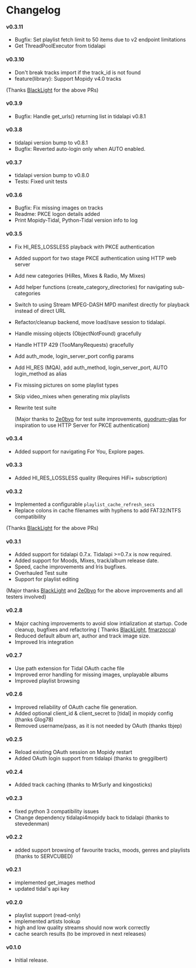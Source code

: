 # Changelog

#### v0.3.11

- Bugfix: Set playlist fetch limit to 50 items due to v2 endpoint limitations
- Get ThreadPoolExecutor from tidalapi

#### v0.3.10

- Don't break tracks import if the track_id is not found
- feature(library): Support Mopidy v4.0 tracks

(Thanks [BlackLight](https://github.com/BlackLight) for the above PRs)

#### v0.3.9

- Bugfix: Handle get_urls() returning list in tidalapi v0.8.1

#### v0.3.8

- tidalapi version bump to v0.8.1
- Bugfix: Reverted auto-login only when AUTO enabled.

#### v0.3.7

- tidalapi version bump to v0.8.0
- Tests: Fixed unit tests

#### v0.3.6

- Bugfix: Fix missing images on tracks
- Readme: PKCE logon details added
- Print Mopidy-Tidal, Python-Tidal version info to log

#### v0.3.5

- Fix HI_RES_LOSSLESS playback with PKCE authentication
- Added support for two stage PKCE authentication using HTTP web server
- Add new categories (HiRes, Mixes & Radio, My Mixes)
- Add helper functions (create_category_directories) for navigating sub-categories
- Switch to using Stream MPEG-DASH MPD manifest directly for playback instead of direct URL
- Refactor/cleanup backend, move load/save session to tidalapi.
- Handle missing objects (ObjectNotFound) gracefully
- Handle HTTP 429 (TooManyRequests) gracefully
- Add auth_mode, login_server_port config params
- Add HI_RES (MQA), add auth_method, login_server_port, AUTO login_method as alias
- Fix missing pictures on some playlist types
- Skip video_mixes when generating mix playlists
- Rewrite test suite

  (Major thanks to [2e0byo](https://github.com/2e0byo) for test suite
  improvements, [quodrum-glas](https://github.com/quodrum-glas) for inspiration to use HTTP Server for PKCE
  authentication)

#### v0.3.4

- Added support for navigating For You, Explore pages.

#### v0.3.3

- Added HI_RES_LOSSLESS quality (Requires HiFi+ subscription)

#### v0.3.2

- Implemented a configurable `playlist_cache_refresh_secs`
- Replace colons in cache filenames with hyphens to add FAT32/NTFS compatibility

(Thanks [BlackLight](https://github.com/BlackLight) for the above PRs)

#### v0.3.1

- Added support for tidalapi 0.7.x. Tidalapi >=0.7.x is now required.
- Added support for Moods, Mixes, track/album release date.
- Speed, cache improvements and Iris bugfixes.
- Overhauled Test suite
- Support for playlist editing

(Major thanks [BlackLight](https://github.com/BlackLight) and [2e0byo](https://github.com/2e0byo) for the above
improvements and all testers involved)

#### v0.2.8

- Major caching improvements to avoid slow intialization at startup. Code cleanup, bugfixes and refactoring (
  Thanks [BlackLight](https://github.com/BlackLight), [fmarzocca](https://github.com/fmarzocca))
- Reduced default album art, author and track image size.
- Improved Iris integration

#### v0.2.7

- Use path extension for Tidal OAuth cache file
- Improved error handling for missing images, unplayable albums
- Improved playlist browsing

#### v0.2.6

- Improved reliability of OAuth cache file generation.
- Added optional client_id & client_secret to [tidal] in mopidy config (thanks Glog78)
- Removed username/pass, as it is not needed by OAuth (thanks tbjep)

#### v0.2.5

- Reload existing OAuth session on Mopidy restart
- Added OAuth login support from tidalapi (thanks to greggilbert)

#### v0.2.4

- Added track caching (thanks to MrSurly and kingosticks)

#### v0.2.3

- fixed python 3 compatibility issues
- Change dependency tidalapi4mopidy back to tidalapi (thanks to stevedenman)

#### v0.2.2

- added support browsing of favourite tracks, moods, genres and playlists (thanks to SERVCUBED)

#### v0.2.1

- implemented get_images method
- updated tidal's api key

#### v0.2.0

- playlist support (read-only)
- implemented artists lookup
- high and low quality streams should now work correctly
- cache search results (to be improved in next releases)

#### v0.1.0

- Initial release.
